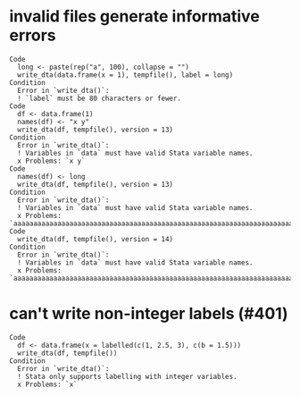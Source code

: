 # invalid files generate informative errors

    Code
      long <- paste(rep("a", 100), collapse = "")
      write_dta(data.frame(x = 1), tempfile(), label = long)
    Condition
      Error in `write_dta()`:
      ! `label` must be 80 characters or fewer.
    Code
      df <- data.frame(1)
      names(df) <- "x y"
      write_dta(df, tempfile(), version = 13)
    Condition
      Error in `write_dta()`:
      ! Variables in `data` must have valid Stata variable names.
      x Problems: `x y`
    Code
      names(df) <- long
      write_dta(df, tempfile(), version = 13)
    Condition
      Error in `write_dta()`:
      ! Variables in `data` must have valid Stata variable names.
      x Problems: `aaaaaaaaaaaaaaaaaaaaaaaaaaaaaaaaaaaaaaaaaaaaaaaaaaaaaaaaaaaaaaaaaaaaaaaaaaaaaaaaaaaaaaaaaaaaaaaaaaaa`
    Code
      write_dta(df, tempfile(), version = 14)
    Condition
      Error in `write_dta()`:
      ! Variables in `data` must have valid Stata variable names.
      x Problems: `aaaaaaaaaaaaaaaaaaaaaaaaaaaaaaaaaaaaaaaaaaaaaaaaaaaaaaaaaaaaaaaaaaaaaaaaaaaaaaaaaaaaaaaaaaaaaaaaaaaa`

# can't write non-integer labels (#401)

    Code
      df <- data.frame(x = labelled(c(1, 2.5, 3), c(b = 1.5)))
      write_dta(df, tempfile())
    Condition
      Error in `write_dta()`:
      ! Stata only supports labelling with integer variables.
      x Problems: `x`

